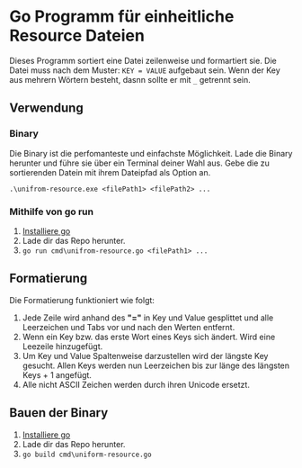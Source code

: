 # Go Programm für einheitliche Resource Dateien
Dieses Programm sortiert eine Datei zeilenweise und formartiert sie.
Die Datei muss nach dem Muster: `KEY = VALUE` aufgebaut sein.
Wenn der Key aus mehrern Wörtern besteht, dasnn sollte er mit `_` getrennt sein.

## Verwendung

### Binary
Die Binary ist die perfomanteste und einfachste Möglichkeit. Lade die Binary herunter und führe sie über ein Terminal deiner Wahl aus. Gebe die zu sortierenden Datein mit ihrem Dateipfad als Option an.

`.\unifrom-resource.exe <filePath1> <filePath2> ...`

### Mithilfe von go run
1. [Installiere go](https://go.dev/doc/install)
2. Lade dir das Repo herunter.
3. `go run cmd\unifrom-resource.go <filePath1> ...`

## Formatierung
Die Formatierung funktioniert wie folgt:

1. Jede Zeile wird anhand des **"="** in Key und Value gesplittet und alle Leerzeichen und Tabs vor und nach den Werten entfernt.
2. Wenn ein Key bzw. das erste Wort eines Keys sich ändert. Wird eine Leezeile hinzugefügt.
3. Um Key und Value Spaltenweise darzustellen wird der längste Key gesucht. Allen Keys werden nun Leerzeichen bis zur länge des längsten Keys + 1 angefügt.
4. Alle nicht ASCII Zeichen werden durch ihren Unicode ersetzt.

## Bauen der Binary
1. [Installiere go](https://go.dev/doc/install)
2. Lade dir das Repo herunter.
3. `go build cmd\uniform-resource.go`
